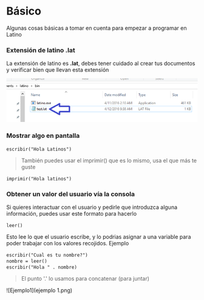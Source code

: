 # Básico
Algunas cosas básicas a tomar en cuenta para empezar a programar en Latino


### Extensión de latino .lat
La extensión de latino es **.lat**, debes tener cuidado al crear tus documentos y verificar bien que llevan esta extensión 

![.lat](extencion.png)


### Mostrar algo en pantalla

```
escribir("Hola Latinos")
```
> También puedes usar el imprimir() que es lo mismo, usa el que más te guste

```
imprimir("Hola latinos")
```


### Obtener un valor del usuario vía la consola
Si quieres interactuar con el usuario y pedirle que introduzca alguna información, puedes usar este formato para hacerlo 
```
leer()
```
Esto lee lo que el usuario escribe, y lo podrias asignar a una variable para poder trabajar con los valores recojidos.
Ejemplo

```
escribir("Cual es tu nombre?")
nombre = leer()
escribir("Hola " . nombre)
```
> El punto '.' lo usamos para concatenar (para juntar)

![Ejemplo1](ejemplo 1.png)